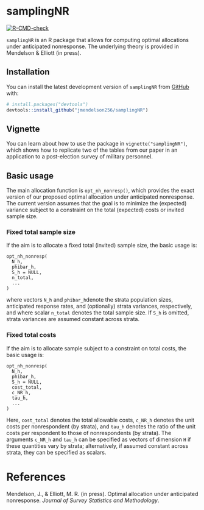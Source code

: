 
<!-- README.md is generated from README.Rmd. Please edit that file -->

# samplingNR

<!-- badges: start -->

[![R-CMD-check](https://github.com/jmendelson256/samplingNR/actions/workflows/R-CMD-check.yaml/badge.svg)](https://github.com/jmendelson256/samplingNR/actions/workflows/R-CMD-check.yaml)
<!-- badges: end -->

`samplingNR` is an R package that allows for computing optimal
allocations under anticipated nonresponse. The underlying theory is
provided in Mendelson & Elliott (in press).

## Installation

You can install the latest development version of `samplingNR` from
[GitHub](https://github.com/) with:

``` r
# install.packages("devtools")
devtools::install_github("jmendelson256/samplingNR")
```

## Vignette

You can learn about how to use the package in `vignette("samplingNR")`,
which shows how to replicate two of the tables from our paper in an
application to a post-election survey of military personnel.

## Basic usage

The main allocation function is `opt_nh_nonresp()`, which provides the
exact version of our proposed optimal allocation under anticipated
nonresponse. The current version assumes that the goal is to minimize
the (expected) variance subject to a constraint on the total (expected)
costs or invited sample size.

### Fixed total sample size

If the aim is to allocate a fixed total (invited) sample size, the basic
usage is:

    opt_nh_nonresp(
      N_h,
      phibar_h,
      S_h = NULL,
      n_total,
      ...
    )

where vectors `N_h` and `phibar_h`denote the strata population sizes,
anticipated response rates, and (optionally) strata variances,
respectively, and where scalar `n_total` denotes the total sample size.
If `S_h` is omitted, strata variances are assumed constant across
strata.

### Fixed total costs

If the aim is to allocate sample subject to a constraint on total costs,
the basic usage is:

    opt_nh_nonresp(
      N_h,
      phibar_h,
      S_h = NULL,
      cost_total,
      c_NR_h,
      tau_h,
      ...
    )

Here, `cost_total` denotes the total allowable costs, `c_NR_h` denotes
the unit costs per nonrespondent (by strata), and `tau_h` denotes the
ratio of the unit costs per respondent to those of nonrespondents (by
strata). The arguments `c_NR_h` and `tau_h` can be specified as vectors
of dimension `H` if these quantities vary by strata; alternatively, if
assumed constant across strata, they can be specified as scalars.

# References

Mendelson, J., & Elliott, M. R. (in press). Optimal allocation under
anticipated nonresponse. *Journal of Survey Statistics and Methodology*.
